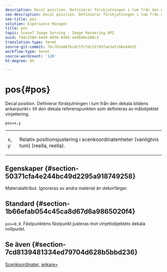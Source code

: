 ```yaml
---
description: Decal position. Definierar förskjutningen i tum från den dekala bildens ankarpunkt= till den dekala referenspunkten som definieras av målobjektet vinjettering.
seo-description: Decal position. Definierar förskjutningen i tum från den dekala bildens ankarpunkt= till den dekala referenspunkten som definieras av målobjektet vinjettering.
seo-title: pos
solution: Experience Manager
title: pos
topic: Scene7 Image Serving - Image Rendering API
uuid: f44c258d-84e9-465b-8495-ae9b96a106c3
translation-type: tm+mt
source-git-commit: 7bc7b3a86fbcdc57cfdc31745fae3afc06e44b15
workflow-type: tm+mt
source-wordcount: '120'
ht-degree: 0%

---
```



# pos{#pos}

Decal position. Definierar förskjutningen i tum från den dekala bildens ankarpunkt= till den dekala referenspunkten som definieras av målobjektet vinjettering.

`pos=x,y`

<table id="simpletable_DB3B64EFB67A47AD843812324ABFAE45"> 
 <tr class="strow"> 
  <td class="stentry"> <p><span class="varname"> x</span>,<span class="varname"> y</span> </p></td> 
  <td class="stentry"> <p>Relativ positionsjustering i scenkoordinatenheter (vanligtvis tum) (reella, reella). </p></td> 
 </tr> 
</table>

## Egenskaper {#section-50371cfa4e244bc49d2295a918749258}

Materialattribut. Ignoreras av andra material än dekorfärger.

## Standard {#section-1b66efab054c45ca8d67d6a9865020f4}

`pos=0,0`. Fästpunktens fästpunkt justeras mot vinjettobjektets dekala nollpunkt.

## Se även {#section-7cd8139481334ed79704d628b5bbd236}

[Scenkoordinater](../../../../../ir-api/http-protocol/image-rendering-api-ref/c-ir-http-protocol-ref/c-ir-http-protocol-syntax-and-features/c-ir-vignettes/c-ir-scene-coordinates.md#concept-528507024fa640b19a2631357febf7f1),  [ankare=](../../../../../ir-api/http-protocol/image-rendering-api-ref/c-ir-http-protocol-ref/c-ir-http-protocol-command-reference/r-ir-http-anchor.md#reference-d53923d785c9442997dc7f2199524c26)
